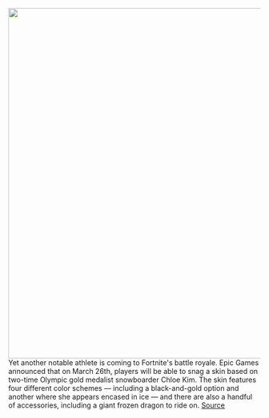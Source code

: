 <img src='https://cdn.vox-cdn.com/thumbor/RTmtffMh4c2DxJWtga0PjDOcYVI=/0x0:1920x1080/1200x800/filters:focal(807x387:1113x693)/cdn.vox-cdn.com/uploads/chorus_image/image/70661300/Chloe_Kim___Loading_Screen.0.jpg' width='700px' /><br/>
Yet another notable athlete is coming to Fortnite's battle royale. Epic Games announced that on March 26th, players will be able to snag a skin based on two-time Olympic gold medalist snowboarder Chloe Kim. The skin features four different color schemes — including a black-and-gold option and another where she appears encased in ice — and there are also a handful of accessories, including a giant frozen dragon to ride on.
<a href='https://www.theverge.com/2022/3/23/22991529/fortnite-chloe-kim-olympic-gold-medalist'> Source <a/>